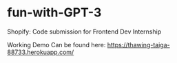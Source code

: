 # fun-with-GPT-3
Shopify: Code submission for Frontend Dev Internship 

Working Demo Can be found here: https://thawing-taiga-88733.herokuapp.com/
